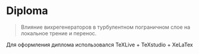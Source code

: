 # Diploma

> Влияние вихрегенераторов в турбулентном пограничном слое на локальное трение и перенос.

Для оформления диплома использовался TeXLive + TeXstudio + XeLaTex
